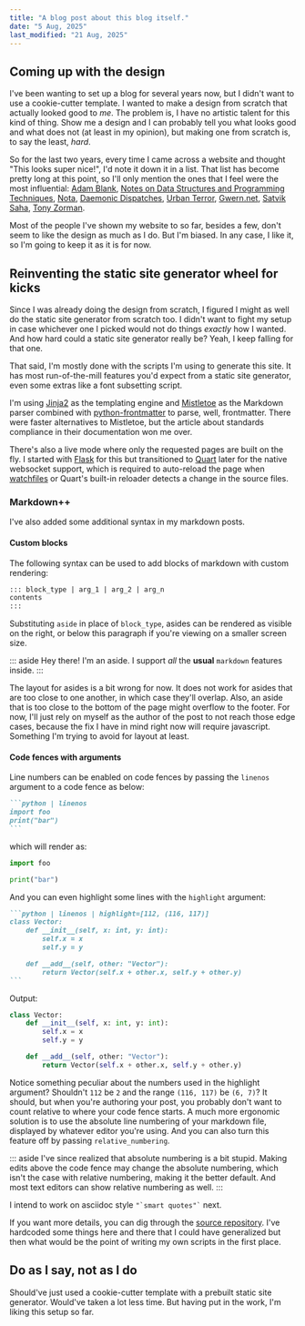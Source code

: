 ```yaml
---
title: "A blog post about this blog itself."
date: "5 Aug, 2025"
last_modified: "21 Aug, 2025"
---
```


## Coming up with the design

I've been wanting to set up a blog for several years now, but I didn't want to use a cookie-cutter template. I wanted to
make a design from scratch that actually looked good to *me*. The problem is, I have no artistic talent for this kind of
thing. Show me a design and I can probably tell you what looks good and what does not (at least in my opinion), but
making one from scratch is, to say the least, *hard*.

So for the last two years, every time I came across a website and thought "This looks super nice!", I'd note it down it
in a list. That list has become pretty long at this point, so I'll only mention the ones that I feel were the most
influential:
[Adam Blank](https://countablethoughts.com/),
[Notes on Data Structures and Programming Techniques](https://cs.yale.edu/homes/aspnes/classes/223/notes.html),
[Nota](https://nota-lang.org/),
[Daemonic Dispatches](https://www.daemonology.net/blog/),
[Urban Terror](https://www.urbanterror.info/home/),
[Gwern.net](https://gwern.net/),
[Satvik Saha](https://sahasatvik.github.io/),
[Tony Zorman](https://tony-zorman.com/).

Most of the people I've shown my website to so far, besides a few, don't seem to like the design as much as I do. But
I'm biased. In any case, I like it, so I'm going to keep it as it is for now.

## Reinventing the static site generator wheel for kicks

Since I was already doing the design from scratch, I figured I might as well do the static site generator from scratch
too. I didn't want to fight my setup in case whichever one I picked would not do things *exactly* how I wanted. And how
hard could a static site generator really be? Yeah, I keep falling for that one.

That said, I'm mostly done with the scripts I'm using to generate this site. It has most run-of-the-mill features you'd
expect from a static site generator, even some extras like a font subsetting script.

I'm using [Jinja2](https://github.com/pallets/jinja) as the templating engine and
[Mistletoe](https://github.com/miyuchina/mistletoe) as the Markdown parser combined with
[python-frontmatter](https://github.com/eyeseast/python-frontmatter) to parse, well, frontmatter. There were faster
alternatives to Mistletoe, but the article about standards compliance in their documentation won me over.

There's also a live mode where only the requested pages are built on the fly. I started with
[Flask](https://github.com/pallets/flask) for this but transitioned to [Quart](https://github.com/pallets/quart) later
for the native websocket support, which is required to auto-reload the page when
[watchfiles](https://github.com/samuelcolvin/watchfiles) or Quart's built-in reloader detects a change in the source
files.

### Markdown++

I've also added some additional syntax in my markdown posts.

#### Custom blocks

The following syntax can be used to add blocks of markdown with custom rendering:

```markdown
::: block_type | arg_1 | arg_2 | arg_n
contents
:::
```

Substituting `aside` in place of `block_type`, asides can be rendered as visible on the right, or below this paragraph
if you're viewing on a smaller screen size.

::: aside
Hey there! I'm an aside. I support _all_ the **usual** `markdown` features inside.
:::

The layout for asides is a bit wrong for now. It does not work for asides that are too close to one another, in which
case they'll overlap. Also, an aside that is too close to the bottom of the page might overflow to the footer. For now,
I'll just rely on myself as the author of the post to not reach those edge cases, because the fix I have in mind right
now will require javascript. Something I'm trying to avoid for layout at least.

#### Code fences with arguments

Line numbers can be enabled on code fences by passing the `linenos` argument to a code fence as below:

~~~markdown
```python | linenos
import foo
print("bar")
```
~~~

which will render as:

```python | linenos
import foo

print("bar")
```

And you can even highlight some lines with the `highlight` argument:

~~~markdown
```python | linenos | highlight=[112, (116, 117)]
class Vector:
    def __init__(self, x: int, y: int):
        self.x = x
        self.y = y

    def __add__(self, other: "Vector"):
        return Vector(self.x + other.x, self.y + other.y)
```
~~~

Output:

```python | linenos | highlight=[112, (116, 117)]
class Vector:
    def __init__(self, x: int, y: int):
        self.x = x
        self.y = y

    def __add__(self, other: "Vector"):
        return Vector(self.x + other.x, self.y + other.y)
```

Notice something peculiar about the numbers used in the highlight argument? Shouldn't `112` be `2` and the range
`(116, 117)` be `(6, 7)`? It should, but when you're authoring your post, you probably don't want to count relative to
where your code fence starts. A much more ergonomic solution is to use the absolute line numbering of your markdown
file, displayed by whatever editor you're using. And you can also turn this feature off by passing `relative_numbering`.

::: aside
I've since realized that absolute numbering is a bit stupid. Making edits above the code fence may change the absolute
numbering, which isn't the case with relative numbering, making it the better default. And most text editors can show
relative numbering as well.
:::

I intend to work on asciidoc style `` "`smart quotes"` `` next.

If you want more details, you can dig through the [source repository](https://github.com/sujaldev/sujal.dev). I've
hardcoded some things here and there that I could have generalized but then what would be the point of writing my own
scripts in the first place.

## Do as I say, not as I do

Should've just used a cookie-cutter template with a prebuilt static site generator. Would've taken a lot less time.
But having put in the work, I'm liking this setup so far.